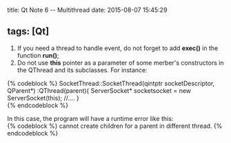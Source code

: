 title: Qt Note 6 -- Multithread
date: 2015-08-07 15:45:29

tags: [Qt]
---

1. If you need a thread to handle event, do not forget to add **exec()** in the function **run()**;
2. Do not use **this** pointer as a parameter of some merber's constructors in the QThread and its subclasses. For instance:
<!-- more -->
{% codeblock %}	
SocketThread::SocketThread(qintptr socketDescriptor, QParent*)
	:QThread(parent){
	ServerSocket* socketsocket = new ServerSocket(this);
	//....
}  
{% endcodeblock %}

In this case, the program will have a runtime error like this: 	
{% codeblock %}	
	cannot create children for a parent in different thread.
{% endcodeblock %}	


